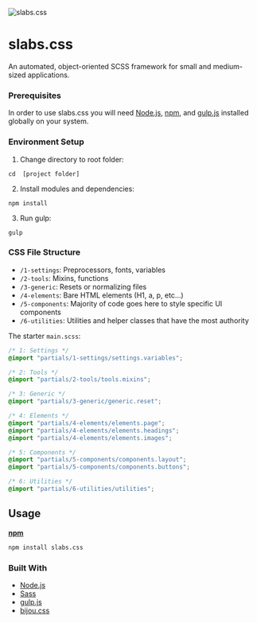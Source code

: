 

![slabs.css](https://i.ibb.co/c8fWBgm/california-games-8-bit.jpg)

# slabs.css

An automated, object-oriented SCSS framework for small and medium-sized applications.

### Prerequisites

In order to use slabs.css you will need [Node.js](https://nodejs.org), [npm](https://www.npmjs.com), and [gulp.js](https://gulpjs.com) installed globally on your system.

### Environment Setup

1. Change directory to root folder:
```
cd  [project folder]
```

2. Install modules and dependencies:
```
npm install
```

3. Run gulp:   
```
gulp
```

### CSS File Structure

- `/1-settings`: Preprocessors, fonts, variables
- `/2-tools`: Mixins, functions
- `/3-generic`: Resets or normalizing files
- `/4-elements`: Bare HTML elements (H1, a, p, etc…)
- `/5-components`: Majority of code goes here to style specific UI components
- `/6-utilities`: Utilities and helper classes that have the most authority

The starter `main.scss`:

```scss
/* 1: Settings */
@import "partials/1-settings/settings.variables";

/* 2: Tools */
@import "partials/2-tools/tools.mixins";

/* 3: Generic */
@import "partials/3-generic/generic.reset";

/* 4: Elements */
@import "partials/4-elements/elements.page";
@import "partials/4-elements/elements.headings";
@import "partials/4-elements/elements.images";

/* 5: Components */
@import "partials/5-components/components.layout";
@import "partials/5-components/components.buttons";

/* 6: Utilities */
@import "partials/6-utilities/utilities";
```

## Usage

[**npm**](https://www.npmjs.com/package/slabs.css)
```sh
npm install slabs.css
```

### Built With

* [Node.js](https://nodejs.org)
* [Sass](https://sass-lang.com)
* [gulp.js](https://gulpjs.com)
* [bijou.css](https://github.com/timothylong/bijou.css)